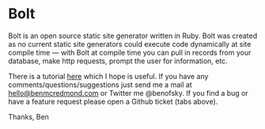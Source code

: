 # Bolt
Bolt is an open source static site generator written in Ruby. Bolt was created as no current static site generators could execute code dynamically at site compile time &mdash; with Bolt at compile time you can pull in records from your database, make http requests, prompt the user for information, etc.

There is a tutorial [here](http://benofsky.github.com/Bolt/tutorial.html) which I hope is useful. If you have any comments/questions/suggestions just send me a mail at hello@benmcredmond.com or Twitter me @benofsky. If you find a bug or have a feature request please open a Github ticket (tabs above).

Thanks,
Ben